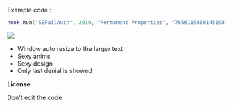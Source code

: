 Example code :


```Lua
hook.Run("SEFailAuth", 2019, "Permanent Properties", "76561198001451981", "Lapin", "he's really not cool !!!!111")
```



[![](http://i.imgur.com/RcnXa1h.gif)](http://i.imgur.com/RcnXa1h.gifv)


* Window auto resize to the larger text
* Sexy anims
* Sexy design
* Only last denial is showed



**License** :

Don't edit the code
